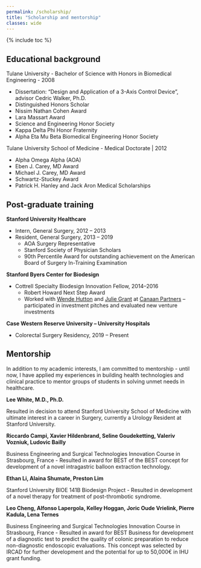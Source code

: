 ```yaml
---
permalink: /scholarship/
title: "Scholarship and mentorship"
classes: wide
---
```

{% include toc %}

## Educational background
Tulane University - Bachelor of Science with Honors in Biomedical Engineering - 2008
- Dissertation: “Design and Application of a 3-Axis Control Device”, advisor Cedric Walker, Ph.D.
- Distinguished Honors Scholar
- Nissim Nathan Cohen Award 
- Lara Massart Award
- Science and Engineering Honor Society
- Kappa Delta Phi Honor Fraternity
- Alpha Eta Mu Beta Biomedical Engineering Honor Society

Tulane University School of Medicine - Medical Doctorate | 2012
- Alpha Omega Alpha (AOA)
- Eben J. Carey, MD Award
- Michael J. Carey, MD Award
- Schwartz-Stuckey Award 
- Patrick H. Hanley and Jack Aron Medical Scholarships

## Post-graduate training
**Stanford University Healthcare**
- Intern, General Surgery, 2012 – 2013
- Resident, General Surgery, 2013 – 2019
	- AOA Surgery Representative
	- Stanford Society of Physician Scholars
	- 90th Percentile Award for outstanding achievement on the American Board of Surgery In-Training Examination

**Stanford Byers Center for Biodesign**
- Cottrell Specialty Biodesign Innovation Fellow, 2014–2016
	- Robert Howard Next Step Award
	- Worked with [Wende Hutton](https://www.canaan.com/team/wende-hutton) and [Julie Grant](https://www.canaan.com/team/julie-grant) at [Canaan Partners](https://www.canaan.com/) – participated in investment pitches and evaluated new venture investments

**Case Western Reserve University – University Hospitals**
- Colorectal Surgery Residency, 2019 – Present

## Mentorship
In addition to my academic interests, I am committed to mentorship - until now, I have applied my experiences in building health technologies and clinical practice to mentor groups of students in solving unmet needs in healthcare.

**Lee White, M.D., Ph.D.**	

Resulted in decision to attend Stanford University School of Medicine with ultimate interest in a career in Surgery, currently a Urology Resident at Stanford University.

**Riccardo Campi, Xavier Hildenbrand, Seline Goudeketting, Valeriv Vozniuk, Ludovic Bailly**

Business Engineering and Surgical Technologies Innovation Course in Strasbourg, France - Resulted in award for BEST of the BEST concept for development of a novel intragastric balloon extraction technology.

**Ethan Li, Alaina Shumate, Preston Lim**

Stanford University BIOE 141B Biodesign Project	- Resulted in development of a novel therapy for treatment of post-thrombotic syndrome.

**Leo Cheng, Alfonso Lapergola, Kelley Hoggan, Joric Oude Vrielink, Pierre Kadula, Lena Ternes**

Business Engineering and Surgical Technologies Innovation Course in Strasbourg, France	- Resulted in award for BEST Business for development of a diagnostic test to predict the quality of colonic preparation to reduce non-diagnostic endoscopic evaluations. This concept was selected by IRCAD for further development and the potential for up to 50,000€ in IHU grant funding.